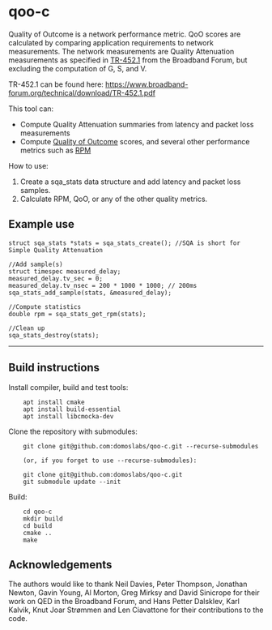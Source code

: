 # qoo-c

Quality of Outcome is a network performance metric.
QoO scores are calculated by comparing application requirements to network measurements.
The network measurements are Quality Attenuation measurements as specified in [TR-452.1](https://www.broadband-forum.org/technical/download/TR-452.1.pdf) from the Broadband Forum, but excluding the computation of G, S, and V.

TR-452.1 can be found here: https://www.broadband-forum.org/technical/download/TR-452.1.pdf

This tool can:

* Compute Quality Attenuation summaries from latency and packet loss measurements
* Compute [Quality of Outcome](https://www.ietf.org/id/draft-olden-ippm-qoo-00.html) scores, and several other performance metrics such as [RPM](https://datatracker.ietf.org/doc/draft-ietf-ippm-responsiveness/)

How to use:

1. Create a sqa_stats data structure and add latency and packet loss samples.
2. Calculate RPM, QoO, or any of the other quality metrics.

Example use
---
    struct sqa_stats *stats = sqa_stats_create(); //SQA is short for Simple Quality Attenuation
    
    //Add sample(s)
    struct timespec measured_delay;
    measured_delay.tv_sec = 0;
    measured_delay.tv_nsec = 200 * 1000 * 1000; // 200ms
    sqa_stats_add_sample(stats, &measured_delay);
    
    //Compute statistics
    double rpm = sqa_stats_get_rpm(stats);

    //Clean up
    sqa_stats_destroy(stats);
---

## Build instructions

Install compiler, build and test tools:

        apt install cmake
        apt install build-essential
        apt install libcmocka-dev

Clone the repository with submodules:

        git clone git@github.com:domoslabs/qoo-c.git --recurse-submodules

        (or, if you forget to use --recurse-submodules):

        git clone git@github.com:domoslabs/qoo-c.git
        git submodule update --init 
        
Build:

        cd qoo-c
        mkdir build
        cd build
        cmake ..
        make

## Acknowledgements
The authors would like to thank Neil Davies, Peter Thompson, Jonathan Newton, Gavin Young, Al Morton, Greg Mirksy and David Sinicrope for their work on QED in the Broadband Forum, and Hans Petter Dalsklev, Karl Kalvik, Knut Joar Strømmen and Len Ciavattone for their contributions to the code.